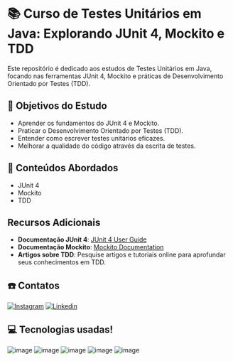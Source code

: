 # 📚 Curso de Testes Unitários em Java: Explorando JUnit 4, Mockito e TDD

Este repositório é dedicado aos estudos de Testes Unitários em Java, focando nas ferramentas JUnit 4, Mockito e práticas de Desenvolvimento Orientado por Testes (TDD). 

## 📑 Objetivos do Estudo

- Aprender os fundamentos do JUnit 4 e Mockito.
- Praticar o Desenvolvimento Orientado por Testes (TDD).
- Entender como escrever testes unitários eficazes.
- Melhorar a qualidade do código através da escrita de testes.

## 🚀 Conteúdos Abordados

- JUnit 4
- Mockito
- TDD

## Recursos Adicionais

- **Documentação JUnit 4**: [JUnit 4 User Guide](https://junit.org/junit4/)
- **Documentação Mockito**: [Mockito Documentation](https://site.mockito.org/)
- **Artigos sobre TDD**: Pesquise artigos e tutoriais online para aprofundar seus conhecimentos em TDD.

## ☎️ Contatos

[![Instagram](https://img.shields.io/badge/Instagram-E4405F?style=for-the-badge&logo=instagram&logoColor=white)](https://www.instagram.com/lucas.beraldii/) 
[![Linkedin](https://img.shields.io/badge/LinkedIn-0077B5?style=for-the-badge&logo=linkedin&logoColor=white)](https://www.linkedin.com/in/lucas-beraldi-b632a614b/)

## 💻 Tecnologias usadas!
![image](https://img.shields.io/badge/json-5E5C5C?style=for-the-badge&logo=json&logoColor=white)
![image](https://img.shields.io/badge/Java-ED8B00?style=for-the-badge&logo=openjdk&logoColor=white)
![image](https://img.shields.io/badge/Docker-2496ED.svg?style=for-the-badge&logo=Docker&logoColor=white)
![image](https://img.shields.io/badge/Git-F05032.svg?style=for-the-badge&logo=Git&logoColor=white)
![image](https://img.shields.io/badge/PostgreSQL-4169E1.svg?style=for-the-badge&logo=PostgreSQL&logoColor=white)
